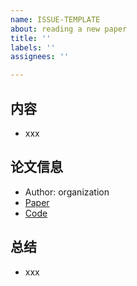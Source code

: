 ```yaml
---
name: ISSUE-TEMPLATE
about: reading a new paper
title: ''
labels: ''
assignees: ''

---
```


## 内容
* xxx

## 论文信息
* Author: organization
* [Paper]()
* [Code]()

## 总结
* xxx
